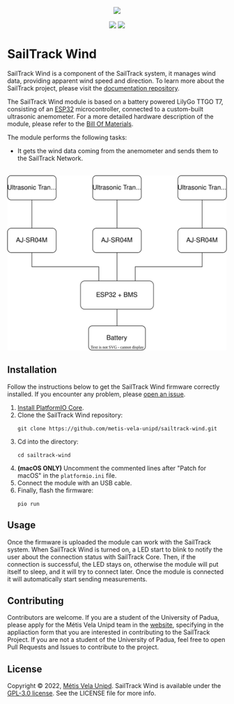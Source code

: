 <p align="center">
  <img src="https://raw.githubusercontent.com/metis-vela-unipd/sailtrack-docs/main/Assets/SailTrack%20Logo.svg" width="180">
</p>

<p align="center">
  <img src="https://img.shields.io/github/license/metis-vela-unipd/sailtrack-wind" />
  <img src="https://img.shields.io/github/v/release/metis-vela-unipd/sailtrack-wind" />
</p>

# SailTrack Wind

SailTrack Wind is a component of the SailTrack system, it manages wind data, providing apparent wind speed and direction. To learn more about the SailTrack project, please visit the [documentation repository](https://github.com/metis-vela-unipd/sailtrack-docs).

The SailTrack Wind module is based on a battery powered LilyGo TTGO T7, consisting of an [ESP32](https://www.espressif.com/en/products/socs/esp32) microcontroller, connected to a custom-built ultrasonic anemometer. For a more detailed hardware description of the module, please refer to the [Bill Of Materials](hardware/BOM.csv).

The module performs the following tasks:

* It gets the wind data coming from the anemometer and sends them to the SailTrack Network.

<p align="center">
  <br/>
  <img src="hardware/Connection Diagram.svg">
</p>

## Installation

Follow the instructions below to get the SailTrack Wind firmware correctly installed. If you encounter any problem, please [open an issue](https://github.com/metis-vela-unipd/sailtrack-wind/issues/new).

1. [Install PlatformIO Core](https://docs.platformio.org/en/latest/core/installation/index.html).
2. Clone the SailTrack Wind repository:
   ```
   git clone https://github.com/metis-vela-unipd/sailtrack-wind.git 
   ``` 
3. Cd into the directory:
   ```
   cd sailtrack-wind
   ```
4. **(macOS ONLY)** Uncomment the commented lines after "Patch for macOS" in the `platformio.ini` file.
5. Connect the module with an USB cable.
6. Finally, flash the firmware:
   ```
   pio run
   ```

## Usage

Once the firmware is uploaded the module can work with the SailTrack system. When SailTrack Wind is turned on, a LED start to blink to notify the user about the connection status with SailTrack Core. Then, if the connection is successful, the LED stays on, otherwise the module will put itself to sleep, and it will try to connect later. Once the module is connected it will automatically start sending measurements.

## Contributing

Contributors are welcome. If you are a student of the University of Padua, please apply for the Métis Vela Unipd team in the [website](http://metisvela.dii.unipd.it), specifying in the appliaction form that you are interested in contributing to the SailTrack Project. If you are not a student of the University of Padua, feel free to open Pull Requests and Issues to contribute to the project.

## License

Copyright © 2022, [Métis Vela Unipd](https://github.com/metis-vela-unipd). SailTrack Wind is available under the [GPL-3.0 license](https://www.gnu.org/licenses/gpl-3.0.en.html). See the LICENSE file for more info.

